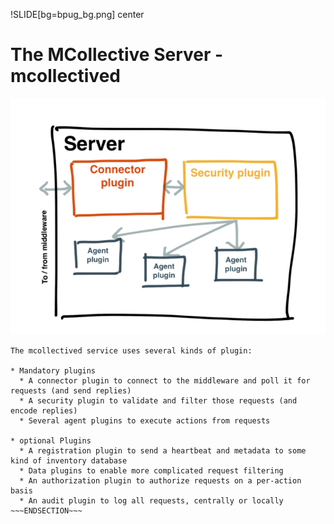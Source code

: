 !SLIDE[bg=bpug_bg.png] center

# The MCollective Server -  mcollectived #

![MCollective Server](../_images/server_small.png "The mcollectived Server Component")

~~~SECTION:notes~~~
The mcollectived service uses several kinds of plugin:

* Mandatory plugins
  * A connector plugin to connect to the middleware and poll it for requests (and send replies)
  * A security plugin to validate and filter those requests (and encode replies)
  * Several agent plugins to execute actions from requests

* optional Plugins
  * A registration plugin to send a heartbeat and metadata to some kind of inventory database
  * Data plugins to enable more complicated request filtering
  * An authorization plugin to authorize requests on a per-action basis
  * An audit plugin to log all requests, centrally or locally
~~~ENDSECTION~~~
